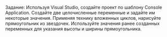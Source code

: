Задание:
Используя Visual Studio, создайте проект по шаблону Console Application.
Создайте две целочисленные переменные и задайте им некоторые значения. Применяя технику
вложенных циклов, нарисуйте прямоугольник из звездочек. Используйте значения ранее созданных
переменных для указания высоты и ширины прямоугольника.
